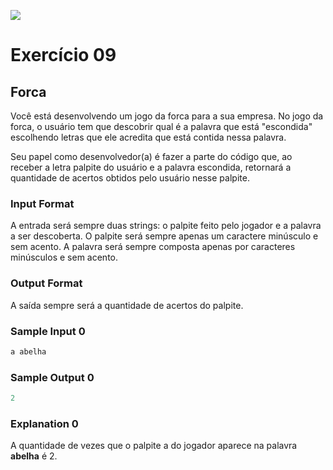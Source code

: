 ![](https://i.imgur.com/xG74tOh.png)

# Exercício 09

## Forca

Você está desenvolvendo um jogo da forca para a sua empresa. No jogo da forca, o usuário tem que descobrir qual é a palavra que está "escondida" escolhendo letras que ele acredita que está contida nessa palavra.

Seu papel como desenvolvedor(a) é fazer a parte do código que, ao receber a letra palpite do usuário e a palavra escondida, retornará a quantidade de acertos obtidos pelo usuário nesse palpite.
  
### Input Format

A entrada será sempre duas strings: o palpite feito pelo jogador e a palavra a ser descoberta. O palpite será sempre apenas um caractere minúsculo e sem acento. A palavra será sempre composta apenas por caracteres minúsculos e sem acento.

### Output Format

A saída sempre será a quantidade de acertos do palpite.

### Sample Input 0

```javascript
a abelha
```
### Sample Output 0

```javascript
2
```
### Explanation 0

A quantidade de vezes que o palpite a do jogador aparece na palavra **abelha** é 2.

